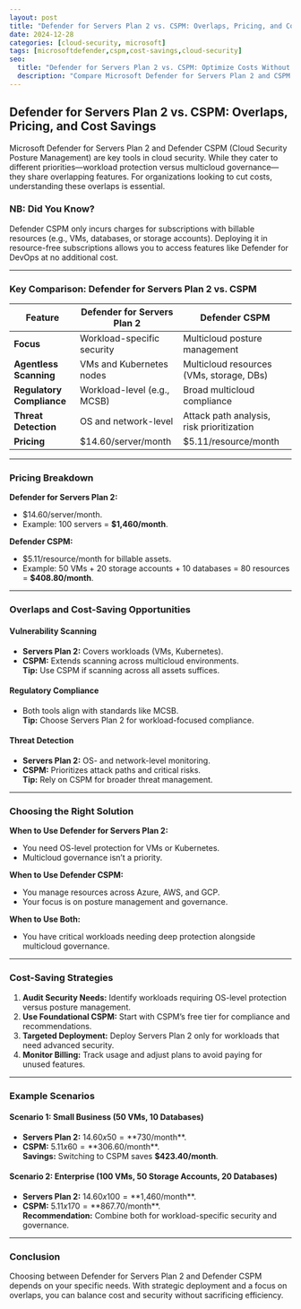```yaml
---
layout: post
title: "Defender for Servers Plan 2 vs. CSPM: Overlaps, Pricing, and Cost Savings"
date: 2024-12-28
categories: [cloud-security, microsoft]
tags: [microsoftdefender,cspm,cost-savings,cloud-security]
seo:
  title: "Defender for Servers Plan 2 vs. CSPM: Optimize Costs Without Sacrificing Security"
  description: "Compare Microsoft Defender for Servers Plan 2 and CSPM. Learn overlaps, pricing insights, and strategies to save costs while securing cloud resources."
---
```


## Defender for Servers Plan 2 vs. CSPM: Overlaps, Pricing, and Cost Savings

Microsoft Defender for Servers Plan 2 and Defender CSPM (Cloud Security Posture Management) are key tools in cloud security. While they cater to different priorities—workload protection versus multicloud governance—they share overlapping features. For organizations looking to cut costs, understanding these overlaps is essential.

### NB: Did You Know?

Defender CSPM only incurs charges for subscriptions with billable resources (e.g., VMs, databases, or storage accounts). Deploying it in resource-free subscriptions allows you to access features like Defender for DevOps at no additional cost.

---

### Key Comparison: Defender for Servers Plan 2 vs. CSPM

| Feature                   | Defender for Servers Plan 2 | Defender CSPM                             |
| ------------------------- | --------------------------- | ----------------------------------------- |
| **Focus**                 | Workload-specific security  | Multicloud posture management             |
| **Agentless Scanning**    | VMs and Kubernetes nodes    | Multicloud resources (VMs, storage, DBs)  |
| **Regulatory Compliance** | Workload-level (e.g., MCSB) | Broad multicloud compliance               |
| **Threat Detection**      | OS and network-level        | Attack path analysis, risk prioritization |
| **Pricing**               | $14.60/server/month         | $5.11/resource/month                      |

---

### Pricing Breakdown

**Defender for Servers Plan 2:**  
- $14.60/server/month.  
- Example: 100 servers = **$1,460/month**.

**Defender CSPM:**  
- $5.11/resource/month for billable assets.  
- Example: 50 VMs + 20 storage accounts + 10 databases = 80 resources = **$408.80/month**.

---

### Overlaps and Cost-Saving Opportunities

#### Vulnerability Scanning

- **Servers Plan 2:** Covers workloads (VMs, Kubernetes).  
- **CSPM:** Extends scanning across multicloud environments.  
**Tip:** Use CSPM if scanning across all assets suffices.

#### Regulatory Compliance

- Both tools align with standards like MCSB.  
**Tip:** Choose Servers Plan 2 for workload-focused compliance.

#### Threat Detection

- **Servers Plan 2:** OS- and network-level monitoring.  
- **CSPM:** Prioritizes attack paths and critical risks.  
**Tip:** Rely on CSPM for broader threat management.

---

### Choosing the Right Solution

**When to Use Defender for Servers Plan 2:**

- You need OS-level protection for VMs or Kubernetes.
- Multicloud governance isn’t a priority.

**When to Use Defender CSPM:**

- You manage resources across Azure, AWS, and GCP.
- Your focus is on posture management and governance.

**When to Use Both:**

- You have critical workloads needing deep protection alongside multicloud governance.

---

### Cost-Saving Strategies

1. **Audit Security Needs:** Identify workloads requiring OS-level protection versus posture management.
2. **Use Foundational CSPM:** Start with CSPM’s free tier for compliance and recommendations.
3. **Targeted Deployment:** Deploy Servers Plan 2 only for workloads that need advanced security.
4. **Monitor Billing:** Track usage and adjust plans to avoid paying for unused features.

---

### Example Scenarios

#### Scenario 1: Small Business (50 VMs, 10 Databases)

- **Servers Plan 2:** $14.60 x 50 = **$730/month**.  
- **CSPM:** $5.11 x 60 = **$306.60/month**.  
**Savings:** Switching to CSPM saves **$423.40/month**.

#### Scenario 2: Enterprise (100 VMs, 50 Storage Accounts, 20 Databases)

- **Servers Plan 2:** $14.60 x 100 = **$1,460/month**.  
- **CSPM:** $5.11 x 170 = **$867.70/month**.  
**Recommendation:** Combine both for workload-specific security and governance.

---

### Conclusion

Choosing between Defender for Servers Plan 2 and Defender CSPM depends on your specific needs. With strategic deployment and a focus on overlaps, you can balance cost and security without sacrificing efficiency.
